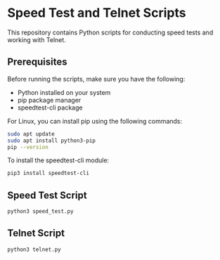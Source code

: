 # Speed Test and Telnet Scripts

This repository contains Python scripts for conducting speed tests and working with Telnet.

## Prerequisites

Before running the scripts, make sure you have the following:

- Python installed on your system
- pip package manager
- speedtest-cli package

For Linux, you can install pip using the following commands:

```bash
sudo apt update
sudo apt install python3-pip
pip --version
```

To install the speedtest-cli module:

```bash
pip3 install speedtest-cli
```

## Speed Test Script
```bash
python3 speed_test.py
```

## Telnet Script
```bash
python3 telnet.py
```

